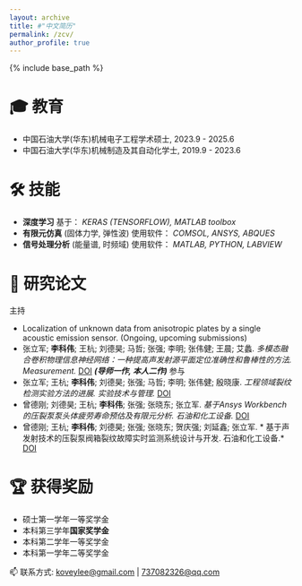 ```yaml
---
layout: archive
title: #"中文简历"
permalink: /zcv/
author_profile: true
---
```


{% include base_path %}

🎓 教育
======
*   中国石油大学(华东)机械电子工程学术硕士, 2023.9 - 2025.6
*   中国石油大学(华东)机械制造及其自动化学士, 2019.9 - 2023.6

🛠 技能
======
*   **深度学习** 基于： *KERAS (TENSORFLOW), MATLAB toolbox*
*   **有限元仿真** (固体力学, 弹性波) 使用软件： *COMSOL, ANSYS, ABQUES*
*   **信号处理分析** (能量谱, 时频域) 使用软件： *MATLAB, PYTHON, LABVIEW*

📕 研究论文
======
主持
*   Localization of unknown data from anisotropic plates by a single acoustic emission sensor. (Ongoing, upcoming submissions)
*   张立军; **李科伟**; 王杭; 刘德昊; 马哲; 张强; 李明; 张伟健; 王晨; 艾蠡. *多模态融合卷积物理信息神经网络：一种提高声发射源平面定位准确性和鲁棒性的方法. Measurement.* [DOI](https://www.sciencedirect.com/science/article/pii/S0263224124008807/)
    ***(导师一作, 本人二作)***
参与
*   张立军; 王杭; **李科伟**; 刘德昊; 张强; 马哲; 李明; 张伟健; 殷晓康. *工程领域裂纹检测实验方法的进展. 实验技术与管理.* [DOI](https://chn.oversea.cnki.net/KCMS/detail/detail.aspx?dbcode=CJFD&dbname=CJFDLAST2024&filename=SYJL202401001&uniplatform=OVERSEA&v=XIfqTPdfigxVNJux2nWA5a8WlN_ZamEAVhcNyUnUrzkjgxjP_xl1kukTkwvCGurk/)
*   曾德刚; 刘德昊; 王杭; **李科伟**; 张强; 张晓东; 张立军. *基于Ansys Workbench的压裂泵泵头体疲劳寿命预估及有限元分析. 石油和化工设备.* [DOI](https://chn.oversea.cnki.net/KCMS/detail/detail.aspx?dbcode=CJFD&dbname=CJFDLAST2023&filename=HSFF202310002&uniplatform=OVERSEA&v=wpgFIKwFzWgRZ7sLnUgaNvOqTsujcnGnn-0HvIqN0UL7nV_g_RUM8y-apQQtT9NH/)
*   曾德刚; 王杭; **李科伟**; 刘德昊; 张强; 张晓东; 贺庆强; 刘延鑫; 张立军. *	基于声发射技术的压裂泵阀箱裂纹故障实时监测系统设计与开发. 石油和化工设备.* [DOI](https://chn.oversea.cnki.net/KCMS/detail/detail.aspx?dbcode=CJFD&dbname=CJFDLAST2023&filename=HSFF202308042&uniplatform=OVERSEA&v=wpgFIKwFzWip6EGYSqP5150dxRQddmnclObEpEd-k4a1PjKfDkC10FRCerVnc7uL/)

🏆 获得奖励
======
*   硕士第一学年一等奖学金
*   本科第三学年**国家奖学金**
*   本科第二学年一等奖学金
*   本科第一学年二等奖学金

📫 联系方式: <a href='mailto:koveylee@gmail.com'>koveylee@gmail.com</a> | <a href='mailto:737082326@qq.com'>737082326@qq.com</a>

